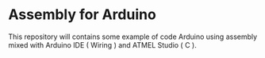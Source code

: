 # Assembly for Arduino

This repository will contains some example of code Arduino using assembly mixed with Arduino IDE ( Wiring )  and ATMEL Studio ( C ).
